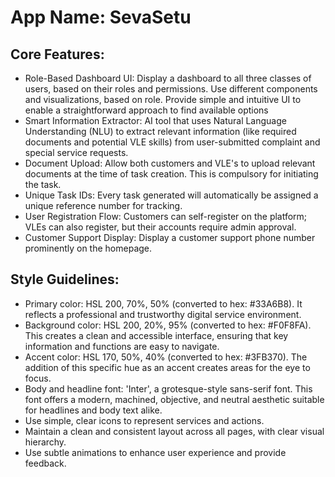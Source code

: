 # **App Name**: SevaSetu

## Core Features:

- Role-Based Dashboard UI: Display a dashboard to all three classes of users, based on their roles and permissions. Use different components and visualizations, based on role. Provide simple and intuitive UI to enable a straightforward approach to find available options
- Smart Information Extractor: AI tool that uses Natural Language Understanding (NLU) to extract relevant information (like required documents and potential VLE skills) from user-submitted complaint and special service requests.
- Document Upload: Allow both customers and VLE's to upload relevant documents at the time of task creation. This is compulsory for initiating the task.
- Unique Task IDs: Every task generated will automatically be assigned a unique reference number for tracking.
- User Registration Flow: Customers can self-register on the platform; VLEs can also register, but their accounts require admin approval.
- Customer Support Display: Display a customer support phone number prominently on the homepage.

## Style Guidelines:

- Primary color: HSL 200, 70%, 50% (converted to hex: #33A6B8). It reflects a professional and trustworthy digital service environment.
- Background color: HSL 200, 20%, 95% (converted to hex: #F0F8FA). This creates a clean and accessible interface, ensuring that key information and functions are easy to navigate.
- Accent color: HSL 170, 50%, 40% (converted to hex: #3FB370). The addition of this specific hue as an accent creates areas for the eye to focus.
- Body and headline font: 'Inter', a grotesque-style sans-serif font. This font offers a modern, machined, objective, and neutral aesthetic suitable for headlines and body text alike.
- Use simple, clear icons to represent services and actions.
- Maintain a clean and consistent layout across all pages, with clear visual hierarchy.
- Use subtle animations to enhance user experience and provide feedback.